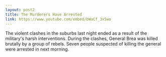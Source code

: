 ```yaml
---
layout: post2
title: The Murderers Have Arrested
link: https://www.youtube.com/embed/bWaCf_3x5wo
---
```


The violent clashes in the suburbs last night ended as a result of the military's harsh interventions. During the clashes, General Brea was killed brutally by a group of rebels. Seven people suspected of killing the general were arrested in next morning.
